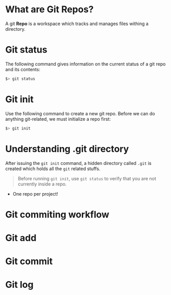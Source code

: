 # What are Git Repos?
A git **Repo** is a workspace which tracks and manages files withing a directory.  

# Git status
The following command gives information on the current status of a git repo and its contents:
```bash
$> git status
```

# Git init
Use the following command to create a new git repo. Before we can do anything git-related, we must initialize  a repo first:
```bash
$> git init
```

# Understanding .git directory
After issuing the `git init` command, a hidden directory called `.git` is created which holds all the `git` related stuffs. 
> Before running `git init`, use `git status` to verify that you are not currently inside a repo. 

- One repo per project!

# Git commiting workflow


# Git add


# Git commit


# Git log







